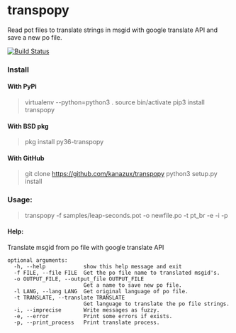 # transpopy
Read pot files to translate strings in msgid with google translate API and save a new po file.

[![Build Status](https://travis-ci.org/kanazux/transpopy.svg?branch=master)](https://travis-ci.org/kanazux/transpopy)

### Install

#### With PyPi
> virtualenv --python=python3 .
> source bin/activate
> pip3 install transpopy

#### With BSD pkg
> pkg install py36-transpopy

#### With GitHub
> git clone https://github.com/kanazux/transpopy
> python3 setup.py install

### Usage:
> transpopy -f samples/leap-seconds.pot -o newfile.po -t pt_br -e -i -p

#### Help:
Translate msgid from po file with google translate API

```
optional arguments:
  -h, --help            show this help message and exit
  -f FILE, --file FILE  Get the po file name to translated msgid's.
  -o OUTPUT_FILE, --output_file OUTPUT_FILE
                        Get a name to save new po file.
  -l LANG, --lang LANG  Get original language of po file.
  -t TRANSLATE, --translate TRANSLATE
                        Get language to translate the po file strings.
  -i, --imprecise       Write messages as fuzzy.
  -e, --error           Print some errors if exists.
  -p, --print_process   Print translate process.
```
